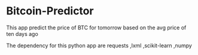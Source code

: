# Bitcoin-Predictor
This app predict the price of BTC for tomorrow based on the avg price of ten days ago

The dependency for this python app are requests ,lxml ,scikit-learn ,numpy
